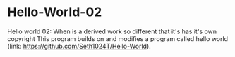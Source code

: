 # Hello-World-02
Hello world 02: When is a derived work so different that it's has it's own copyright
This program builds on and modifies a program called hello world (link: https://github.com/Seth1024T/Hello-World).
